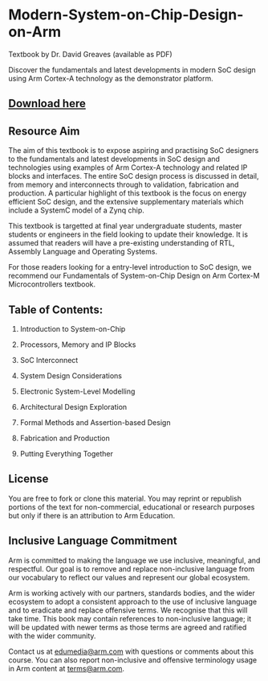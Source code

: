 # Modern-System-on-Chip-Design-on-Arm
Textbook by Dr. David Greaves (available as PDF)

Discover the fundamentals and latest developments in modern SoC design using Arm Cortex-A technology as the demonstrator platform.

## [Download here](https://github.com/arm-university/)

## Resource Aim
The aim of this textbook is to expose aspiring and practising SoC designers to the fundamentals and latest developments in SoC design and technologies using examples of Arm Cortex-A technology and related IP blocks and interfaces. The entire SoC design process is discussed in detail, from memory and interconnects through to validation, fabrication and production. A particular highlight of this textbook is the focus on energy efficient SoC design, and the extensive supplementary materials which include a SystemC model of a Zynq chip.

This textbook is targetted at final year undergraduate students, master students or engineers in the field looking to update their knowledge. It is assumed that readers will have a pre-existing understanding of RTL, Assembly Language and Operating Systems.

For those readers looking for a entry-level introduction to SoC design, we recommend our Fundamentals of System-on-Chip Design on Arm Cortex-M Microcontrollers textbook.

## Table of Contents:
1.	Introduction to System-on-Chip

2.	Processors, Memory and IP Blocks

3.	SoC Interconnect

4.	System Design Considerations

5.	Electronic System-Level Modelling

6.	Architectural Design Exploration

7.	Formal Methods and Assertion-based Design

8.	Fabrication and Production

9.	Putting Everything Together

## License
You are free to fork or clone this material. You may reprint or republish portions of the text for non-commercial, educational or research purposes but only if there is an attribution to Arm Education.

## Inclusive Language Commitment
Arm is committed to making the language we use inclusive, meaningful, and respectful. Our goal is to remove and replace non-inclusive language from our vocabulary to reflect our values and represent our global ecosystem.

Arm is working actively with our partners, standards bodies, and the wider ecosystem to adopt a consistent approach to the use of inclusive language and to eradicate and replace offensive terms. We recognise that this will take time. This book may contain references to non-inclusive language; it will be updated with newer terms as those terms are agreed and ratified with the wider community.

Contact us at edumedia@arm.com with questions or comments about this course. You can also report non-inclusive and offensive terminology usage in Arm content at terms@arm.com.
